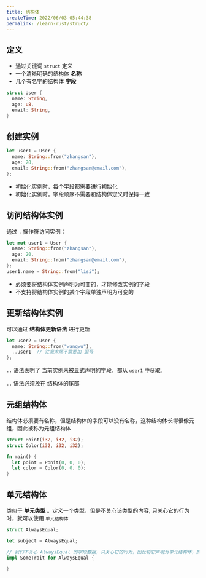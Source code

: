 ```yaml
---
title: 结构体
createTime: 2022/06/03 05:44:38
permalink: /learn-rust/struct/
---
```


## 定义

- 通过关键词 `struct` 定义
- 一个清晰明确的结构体 **名称**
- 几个有名字的结构体 **字段**

```rust
struct User {
  name: String,
  age: u8,
  email: String,
}
```

## 创建实例

```rust
let user1 = User {
  name: String::from("zhangsan"),
  age: 20,
  email: String::from("zhangsan@email.com"),
};
```

- 初始化实例时，每个字段都需要进行初始化
- 初始化实例时，字段顺序不需要和结构体定义时保持一致

## 访问结构体实例

通过 `.` 操作符访问实例：

```rust
let mut user1 = User {
  name: String::from("zhangsan"),
  age: 20,
  email: String::from("zhangsan@email.com"),
};
user1.name = String::from("lisi");
```

- 必须要将结构体实例声明为可变的，才能修改实例的字段
- 不支持将结构体实例的某个字段单独声明为可变的

## 更新结构体实例

可以通过 **结构体更新语法** 进行更新

```rust
let user2 = User {
  name: String::from("wangwu"),
  ..user1  // 注意末尾不需要加 逗号
};
```

`..` 语法表明了 当前实例未被显式声明的字段，都从 `user1` 中获取。

`..` 语法必须放在 结构体的尾部

## 元组结构体

结构体必须要有名称，但是结构体的字段可以没有名称，这种结构体长得很像元组，因此被称为元组结构体

```rust
struct Point(i32, i32, i32);
struct Color(i32, i32, i32);

fn main() {
  let point = Ponit(0, 0, 0);
  let color = Color(0, 0, 0);
}
```

## 单元结构体

类似于 **单元类型** 。定义一个类型，但是不关心该类型的内容, 只关心它的行为时，就可以使用 `单元结构体`

```rust
struct AlwaysEqual;

let subject = AlwaysEqual;

// 我们不关心 AlwaysEqual 的字段数据，只关心它的行为，因此将它声明为单元结构体，然后再为它实现某个特征
impl SomeTrait for AlwaysEqual {

}
```
